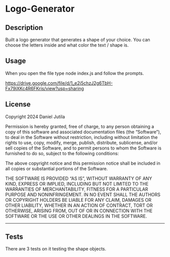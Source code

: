 # Logo-Generator

## Description

Built a logo generator that generates a shape of your choice.
You can choose the letters inside and what color the text / shape is.



## Usage

When you open the file type node index.js and follow the prompts. 


https://drive.google.com/file/d/1_e2j5chzJ2g6TbH-Fx79iXKc4R6FKris/view?usp=sharing

## License

Copyright 2024 Daniel Jutila

Permission is hereby granted, free of charge, to any person obtaining a copy of this software and associated documentation files (the “Software”), to deal in the Software without restriction, including without limitation the rights to use, copy, modify, merge, publish, distribute, sublicense, and/or sell copies of the Software, and to permit persons to whom the Software is furnished to do so, subject to the following conditions:

The above copyright notice and this permission notice shall be included in all copies or substantial portions of the Software.

THE SOFTWARE IS PROVIDED “AS IS”, WITHOUT WARRANTY OF ANY KIND, EXPRESS OR IMPLIED, INCLUDING BUT NOT LIMITED TO THE WARRANTIES OF MERCHANTABILITY, FITNESS FOR A PARTICULAR PURPOSE AND NONINFRINGEMENT. IN NO EVENT SHALL THE AUTHORS OR COPYRIGHT HOLDERS BE LIABLE FOR ANY CLAIM, DAMAGES OR OTHER LIABILITY, WHETHER IN AN ACTION OF CONTRACT, TORT OR OTHERWISE, ARISING FROM, OUT OF OR IN CONNECTION WITH THE SOFTWARE OR THE USE OR OTHER DEALINGS IN THE SOFTWARE.

---

## Tests

There are 3 tests on it testing the shape objects.